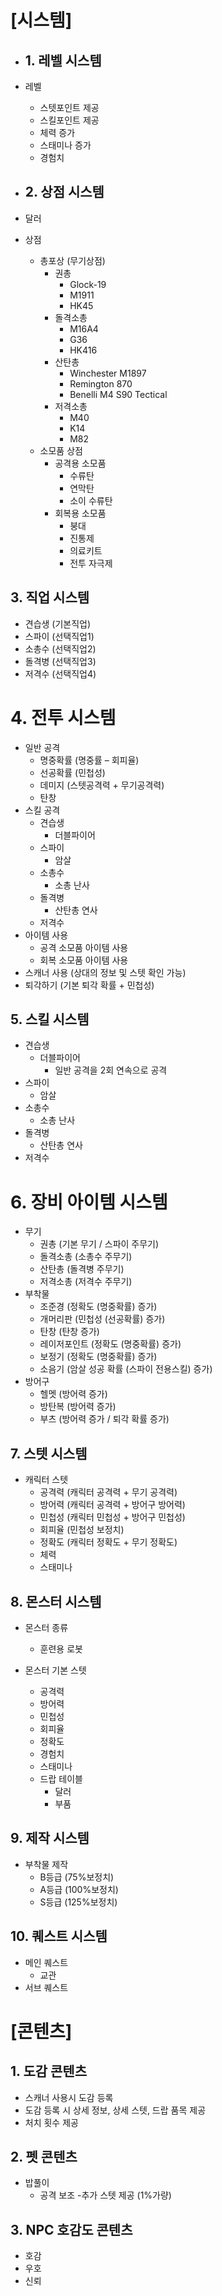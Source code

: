 # [시스템]
* ## 1. 레벨 시스템
* 레벨
    - 스텟포인트 제공
    - 스킬포인트 제공
    - 체력 증가
    - 스태미나 증가
    - 경험치

* ## 2. 상점 시스템
* 달러
* 상점
    - 총포상 (무기상점)
        + 권총
            + Glock-19
            + M1911
            + HK45
        + 돌격소총
            + M16A4
            + G36
            + HK416
        + 산탄총
            + Winchester M1897
            + Remington 870
            + Benelli M4 S90 Tectical
        + 저격소총
            + M40
            + K14
            + M82
    - 소모품 상점
        + 공격용 소모품
            + 수류탄
            + 연막탄
            + 소이 수류탄
        + 회복용 소모품
            + 붕대
            + 진통제
            + 의료키트
            + 전투 자극제

## 3. 직업 시스템
* 견습생 (기본직업)
* 스파이 (선택직업1)
* 소총수 (선택직업2)
* 돌격병 (선택직업3)
* 저격수 (선택직업4)

# 4. 전투 시스템
* 일반 공격
    - 명중확률 (명중률 – 회피율)
    - 선공확률 (민첩성)
    - 데미지 (스텟공격력 + 무기공격력)
    - 탄창
* 스킬 공격
    - 견습생
        + 더블파이어
    - 스파이
        + 암살
    - 소총수
        + 소총 난사
    - 돌격병
        + 산탄총 연사
    - 저격수
* 아이템 사용
    - 공격 소모품 아이템 사용
    - 회복 소모품 아이템 사용
* 스캐너 사용 (상대의 정보 및 스텟 확인 가능)
* 퇴각하기 (기본 퇴각 확률 + 민첩성)

## 5. 스킬 시스템
* 견습생
    - 더블파이어
        + 일반 공격을 2회 연속으로 공격
* 스파이
    - 암살
* 소총수
    - 소총 난사
* 돌격병
    - 산탄총 연사
* 저격수

# 6. 장비 아이템 시스템
* 무기
    - 권총 (기본 무기 / 스파이 주무기)
    - 돌격소총 (소총수 주무기)
    - 산탄총 (돌격병 주무기)
    - 저격소총 (저격수 주무기)
* 부착물
    - 조준경 (정확도 (명중확률) 증가)
    - 개머리판 (민첩성 (선공확률) 증가)
    - 탄창 (탄창 증가)
    - 레이저포인트 (정확도 (명중확률) 증가)
    - 보정기 (정확도 (명중확률) 증가)
    - 소음기 (암살 성공 확률 (스파이 전용스킬) 증가)
* 방어구
    - 헬멧 (방어력 증가)
    - 방탄복 (방어력 증가)
    - 부츠 (방어력 증가 / 퇴각 확률 증가)

## 7. 스텟 시스템
* 캐릭터 스텟
    - 공격력 (캐릭터 공격력 + 무기 공격력)
    - 방어력 (캐릭터 공격력 + 방어구 방어력)
    - 민첩성 (캐릭터 민첩성 + 방어구 민첩성)
    - 회피율 (민첩성 보정치)
    - 정확도 (캐릭터 정확도 + 무기 정확도)
    - 체력
    - 스태미나

## 8. 몬스터 시스템
* 몬스터 종류
    - 훈련용 로봇

* 몬스터 기본 스텟
    - 공격력
    - 방어력
    - 민첩성
    - 회피율
    - 정확도
    - 경험치
    - 스태미나
    - 드랍 테이블
        + 달러
        + 부품

## 9. 제작 시스템
* 부착물 제작
    - B등급 (75%보정치)
    - A등급 (100%보정치)
    - S등급 (125%보정치)

## 10. 퀘스트 시스템
* 메인 퀘스트
    - 교관
* 서브 퀘스트

# [콘텐츠]
## 1. 도감 콘텐츠
* 스캐너 사용시 도감 등록
* 도감 등록 시 상세 정보, 상세 스텟, 드랍 품목 제공
* 처치 횟수 제공

## 2. 펫 콘텐츠
* 밥풀이
    - 공격 보조
    -추가 스텟 제공 (1%가량)

## 3. NPC 호감도 콘텐츠
* 호감
* 우호
* 신뢰
